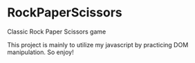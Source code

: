# RockPaperScissors
Classic Rock Paper Scissors game

This project is mainly to utilize my javascript by practicing DOM manipulation. So enjoy! 
